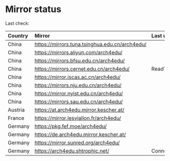 <script src="./time.js"></script>
# Mirror status
Last check: <script type="text/javascript">localize(1756733578.6204793);</script>

|Country|Mirror|Last update|
|:------|:-----|:----------|
|China|https://mirrors.tuna.tsinghua.edu.cn/arch4edu/|<script type="text/javascript">localize(1756709288);</script>|
|China|https://mirrors.aliyun.com/arch4edu/|<script type="text/javascript">localize(1756709288);</script>|
|China|https://mirrors.bfsu.edu.cn/arch4edu/|<script type="text/javascript">localize(1756709288);</script>|
|China|https://mirrors.cernet.edu.cn/arch4edu/|ReadTimeout|
|China|https://mirror.iscas.ac.cn/arch4edu/|<script type="text/javascript">localize(1756709288);</script>|
|China|https://mirrors.nju.edu.cn/arch4edu/|<script type="text/javascript">localize(1756665588);</script>|
|China|https://mirror.nyist.edu.cn/arch4edu/|<script type="text/javascript">localize(1756709288);</script>|
|China|https://mirrors.sau.edu.cn/arch4edu/|<script type="text/javascript">localize(1756622506);</script>|
|Austria|https://at.arch4edu.mirror.kescher.at/|<script type="text/javascript">localize(1756104457);</script>|
|France|https://mirror.lesviallon.fr/arch4edu/|<script type="text/javascript">localize(1756665588);</script>|
|Germany|https://pkg.fef.moe/arch4edu/|<script type="text/javascript">localize(1756104457);</script>|
|Germany|https://de.arch4edu.mirror.kescher.at/|<script type="text/javascript">localize(1756104457);</script>|
|Germany|https://mirror.sunred.org/arch4edu/|<script type="text/javascript">localize(1756709288);</script>|
|Germany|https://arch4edu.shtrophic.net/|ConnectionError|

<script src="./tablefilter/tablefilter.js"></script>
<script src="./table.js"></script>